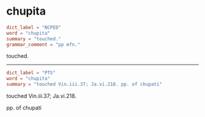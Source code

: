 # chupita

``` toml
dict_label = "NCPED"
word = "chupita"
summary = "touched."
grammar_comment = "pp mfn."
```

touched.

--------------------

``` toml
dict_label = "PTS"
word = "chupita"
summary = "touched Vin.iii.37; Ja.vi.218. pp. of chupati"
```

touched Vin.iii.37; Ja.vi.218.

pp. of chupati

